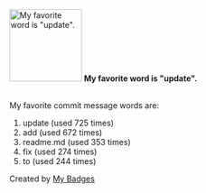 <img src="https://github.com/my-badges/my-badges/blob/master/src/all-badges/favorite-word/favorite-word.png?raw=true" alt="My favorite word is &quot;update&quot;." title="My favorite word is &quot;update&quot;." width="128">
<strong>My favorite word is &quot;update&quot;.</strong>
<br><br>

My favorite commit message words are:

1. update (used 725 times)
2. add (used 672 times)
3. readme.md (used 353 times)
4. fix (used 274 times)
5. to (used 244 times)


Created by <a href="https://github.com/my-badges/my-badges">My Badges</a>